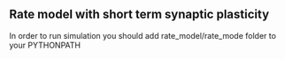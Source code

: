 ## Rate model with short term synaptic plasticity

In order to run simulation you should add rate_model/rate_mode folder to your PYTHONPATH 
